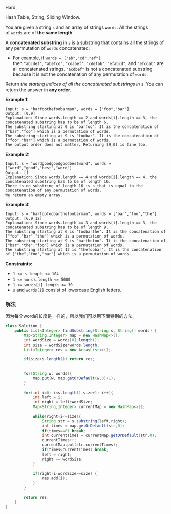 Hard,

Hash Table, String, Sliding Window.

You are given a string `s` and an array of strings `words`. All the strings of `words` are of **the same length**.

A **concatenated substring** in `s` is a substring that contains all the strings of any permutation of `words` concatenated.

- For example, if `words = ["ab","cd","ef"]`, then `"abcdef"`, `"abefcd"`, `"cdabef"`, `"cdefab"`, `"efabcd"`, and `"efcdab"` are all concatenated strings. `"acdbef"` is not a concatenated substring because it is not the concatenation of any permutation of `words`.

Return *the starting indices of all the concatenated substrings in* `s`. You can return the answer in **any order**.

**Example 1:**

```
Input: s = "barfoothefoobarman", words = ["foo","bar"]
Output: [0,9]
Explanation: Since words.length == 2 and words[i].length == 3, the concatenated substring has to be of length 6.
The substring starting at 0 is "barfoo". It is the concatenation of ["bar","foo"] which is a permutation of words.
The substring starting at 9 is "foobar". It is the concatenation of ["foo","bar"] which is a permutation of words.
The output order does not matter. Returning [9,0] is fine too.

```

**Example 2:**

```
Input: s = "wordgoodgoodgoodbestword", words = ["word","good","best","word"]
Output: []
Explanation: Since words.length == 4 and words[i].length == 4, the concatenated substring has to be of length 16.
There is no substring of length 16 is s that is equal to the concatenation of any permutation of words.
We return an empty array.

```

**Example 3:**

```
Input: s = "barfoofoobarthefoobarman", words = ["bar","foo","the"]
Output: [6,9,12]
Explanation: Since words.length == 3 and words[i].length == 3, the concatenated substring has to be of length 9.
The substring starting at 6 is "foobarthe". It is the concatenation of ["foo","bar","the"] which is a permutation of words.
The substring starting at 9 is "barthefoo". It is the concatenation of ["bar","the","foo"] which is a permutation of words.
The substring starting at 12 is "thefoobar". It is the concatenation of ["the","foo","bar"] which is a permutation of words.

```

**Constraints:**

- `1 <= s.length <= 104`
- `1 <= words.length <= 5000`
- `1 <= words[i].length <= 30`
- `s` and `words[i]` consist of lowercase English letters.

### 解法

因为每个word的长度是一样的，所以我们可以用下面特别的方法。

```java
class Solution {
    public List<Integer> findSubstring(String s, String[] words) {
        Map<String,Integer> map = new HashMap<>();
        int wordSize = words[0].length();
        int size = wordSize*words.length;
        List<Integer> res = new ArrayList<>();
        
        if(size>s.length()) return res;
        
        
        for(String w: words){
            map.put(w, map.getOrDefault(w,0)+1);
        }   
        
        for(int i=0; i<s.length()-size+1; i++){
            int left = i;
            int right = left+wordSize;
            Map<String,Integer> currentMap = new HashMap<>();
            
            while(right-i<=size){
                String str = s.substring(left,right);
                int times = map.getOrDefault(str,0);
                if(times==0) break;
                int currentTimes = currentMap.getOrDefault(str,0);
                currentTimes++;
                currentMap.put(str,currentTimes);
                if(times<currentTimes) break;
                left = right;
                right += wordSize;
            }
            
            if(right-i-wordSize==size) {
                res.add(i);
            }
        }
        
        return res;
    }
}
```